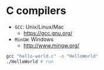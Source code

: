 # C compilers

- `GCC`: Unix/Linux/Mac
  - <https://gcc.gnu.org/>
- `MinGW`: Windows
  - <http://www.mingw.org/>

```sh
gcc "hello-world.c" -o "HelloWorld"
./HelloWorld # run
```
